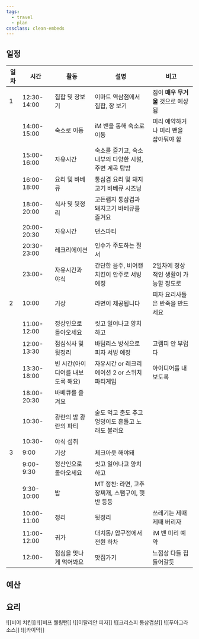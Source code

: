 ```yaml
---
tags:
  - travel
  - plan
cssclass: clean-embeds
---
```


## 일정

| 일차 | 시간        | 활동                              | 설명                                                   | 비고                                  |
| ---- | ----------- | --------------------------------- | ------------------------------------------------------ | ------------------------------------- |
| 1    | 12:30-14:00 | 집합 및 장보기                    | 이마트 역삼점에서 집합, 장 보기                        | 짐이 **매우 무거울** 것으로 예상됨    |
|      | 14:00-15:00 | 숙소로 이동                       | iM 밴을 통해 숙소로 이동                               | 미리 예약하거나 미리 밴을 잡아둬야 함 |
|      | 15:00-16:00 | 자유시간                          | 숙소를 즐기고, 숙소 내부의 다양한 시설, 주변 계곡 탐방 |                                       |
|      | 16:00-18:00 | 요리 및 바베큐                    | 통삼겹 요리 및 돼지고기 바베큐 시즈닝                  |                                       |
|      | 18:00-20:00 | 식사 및 뒷정리                    | 고든램지 통삼겹과 돼지고기 바베큐를 즐겨요             |                                       |
|      | 20:00-20:30 | 자유시간                          | 댄스파티                                               |                                       |
|      | 20:30-23:00 | 레크리에이션                      | 인수가 주도하는 질서                                   |                                       |
|      | 23:00-      | 자유시간과 야식                   | 간단한 음주, 비어캔치킨이 안주로 서빙 예정             | 2일차에 정상적인 생활이 가능할 정도로 |
| 2    | 10:00       | 기상                              | 라면이 제공됩니다                                      | 피자 요리사들은 반죽을 만드세요       |
|      | 11:00-12:00 | 정상인으로 돌아오세요             | 씻고 일어나고 양치하고                                 |                                       |
|      | 12:00-13:30 | 점심식사 및 뒷정리                | 바텀리스 방식으로 피자 서빙 예정                       | 고램피 안 부럽다                      |
|      | 13:30-18:00 | 빈 시간(아이디어를 내보도록 해요) | 자유시간 or 레크리에이션 2 or 스위치 파티게임          | 아이디어를 내보도록                   |
|      | 18:00-20:30 | 바베큐를 즐겨요                   |                                                        |                                       |
|      | 10:30-      | 광란의 밤 광란의 파티             | 술도 먹고 춤도 추고 엉덩이도 흔들고 노래도 불러요      |                                       |
|      | 10:30-      | 야식 섭취                         |                                                        |                                       |
| 3    | 9:00        | 기상                              | 체크아웃 해야돼                                        |                                       |
|      | 9:00-9:30   | 정산인으로 돌아오세요             | 씻고 일어나고 양치하고                                 |                                       |
|      | 9:30-10:00  | 밥                                | MT 정찬: 라면, 고추장찌개, 스팸구이, 햇반 등등         |                                       |
|      | 10:00-11:00 | 정리                              | 뒷정리                                                 | 쓰레기는 제때제때 버리자              |
|      | 11:00-12:00 | 귀가                              | 대치동/ 압구정에서 전원 하차                           | iM 밴 미리 예약                       |
|      | 12:00-      | 점심을 맛나게 먹어봐요            | 맛집가기                                               | 느낌상 다들 집 들어갈듯                                      |

## 예산

## 요리
![[비어 치킨]]
![[비프 웰링턴]]
![[이탈리안 피자]]
![[크리스피 통삼겹살]]
![[푸아그라 소스]]
![[카이막]]